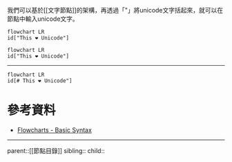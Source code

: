 我們可以基於[[文字節點]]的架構，再透過「"」將unicode文字括起來，就可以在節點中輸入unicode文字。
```Mermaid
flowchart LR
id["This ❤ Unicode"]
```
```mermaid
flowchart LR
id["This ❤ Unicode"]
```
- - -

```mermaid
flowchart LR
id[# This ❤ Unicode"]
```
# 參考資料
- [Flowcharts - Basic Syntax](https://mermaid.js.org/syntax/flowchart.html)
- - -
parent::[[節點目錄]]
sibling::
child::